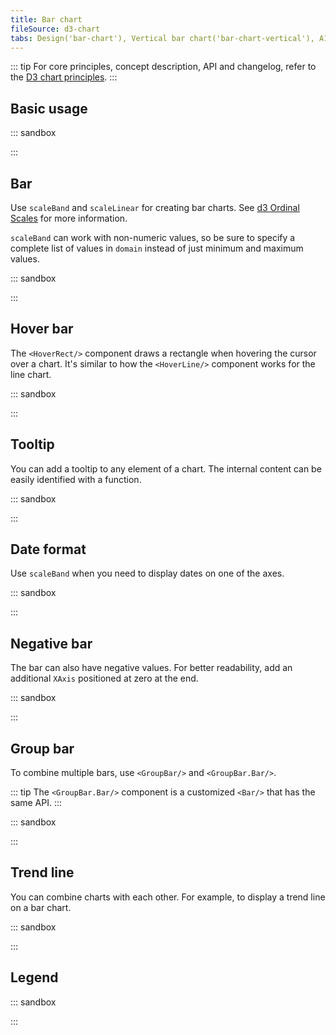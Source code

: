 ```yaml
---
title: Bar chart
fileSource: d3-chart
tabs: Design('bar-chart'), Vertical bar chart('bar-chart-vertical'), A11y('bar-chart-a11y'), API('bar-chart-api'), Examples('bar-chart-d3-code'), Changelog('d3-chart-changelog')
---
```


::: tip
For core principles, concept description, API and changelog, refer to the [D3 chart principles](/data-display/d3-chart/d3-chart).
:::

## Basic usage

::: sandbox

<script lang="tsx">
import React from 'react';
import { Chart } from '@semcore/ui/d3-chart';

const Demo = () => {
  return <Chart.Bar groupKey={'category'} data={data} plotWidth={500} plotHeight={300} />;
};

const data = Array(5)
  .fill({})
  .map((d, i) => ({
    category: `Category ${i}`,
    bar: Math.random() * 10,
  }));
</script>

:::

## Bar

Use `scaleBand` and `scaleLinear` for creating bar charts. See [d3 Ordinal Scales](https://github.com/d3/d3-scale#ordinal-scales) for more information.

`scaleBand` can work with non-numeric values, so be sure to specify a complete list of values in `domain` instead of just minimum and maximum values.

::: sandbox

<script lang="tsx">
import React from 'react';
import { Plot, Bar, YAxis, XAxis } from '@semcore/ui/d3-chart';
import { scaleLinear, scaleBand } from 'd3-scale';

const Demo = () => {
  const MARGIN = 40;
  const width = 500;
  const height = 300;

  const xScale = scaleBand()
    .range([MARGIN, width - MARGIN])
    .domain(data.map((d) => d.category))
    .paddingOuter(0.2);

  const yScale = scaleLinear()
    .range([height - MARGIN, MARGIN])
    .domain([0, 10]);

  return (
    <Plot data={data} scale={[xScale, yScale]} width={width} height={height}>
      <YAxis>
        <YAxis.Ticks />
        <YAxis.Grid />
      </YAxis>
      <XAxis>
        <XAxis.Ticks />
      </XAxis>
      <Bar x='category' y='bar' maxBarSize={20} />
    </Plot>
  );
};

const data = Array(5)
  .fill({})
  .map((d, i) => ({
    category: `Category ${i}`,
    bar: Math.random() * 10,
  }));
</script>

:::

## Hover bar

The `<HoverRect/>` component draws a rectangle when hovering the cursor over a chart. It's similar to how the `<HoverLine/>` component works for the line chart.

::: sandbox

<script lang="tsx">
import React from 'react';
import { Plot, XAxis, YAxis, HoverRect, minMax } from '@semcore/ui/d3-chart';
import { scaleLinear, scaleBand } from 'd3-scale';

const Demo = () => {
  const MARGIN = 40;
  const width = 500;
  const height = 300;

  const xScale = scaleBand()
    .range([MARGIN, width - MARGIN])
    .domain(data.map((d) => d.category))
    .paddingInner(0.4)
    .paddingOuter(0.2);

  const yScale = scaleLinear()
    .range([height - MARGIN, MARGIN])
    .domain(minMax(data, 'bar'));

  return (
    <Plot data={data} scale={[xScale, yScale]} width={width} height={height}>
      <YAxis>
        <YAxis.Ticks />
        <YAxis.Grid />
      </YAxis>
      <XAxis>
        <XAxis.Ticks />
      </XAxis>
      <HoverRect x='category' />
    </Plot>
  );
};

const data = Array(5)
  .fill({})
  .map((d, i) => ({
    category: `Category ${i}`,
    bar: Math.random() * 10,
  }));
</script>

:::

## Tooltip

You can add a tooltip to any element of a chart. The internal content can be easily identified with a function.

::: sandbox

<script lang="tsx">
import React from 'react';
import { Plot, Bar, YAxis, XAxis, HoverRect } from '@semcore/ui/d3-chart';
import { scaleLinear, scaleBand } from 'd3-scale';
import { Flex } from '@semcore/ui/flex-box';
import { Text } from '@semcore/ui/typography';

const Demo = () => {
  const MARGIN = 40;
  const width = 500;
  const height = 300;

  const xScale = scaleBand()
    .range([MARGIN, width - MARGIN])
    .domain(data.map((d) => d.category))
    .paddingInner(0.4)
    .paddingOuter(0.2);

  const yScale = scaleLinear()
    .range([height - MARGIN, MARGIN])
    .domain([0, 10]);

  return (
    <Plot data={data} scale={[xScale, yScale]} width={width} height={height}>
      <YAxis>
        <YAxis.Ticks />
        <YAxis.Grid />
      </YAxis>
      <XAxis>
        <XAxis.Ticks />
      </XAxis>
      <HoverRect.Tooltip x='category' wMin={100}>
        {({ xIndex }) => {
          return {
            children: (
              <>
                <HoverRect.Tooltip.Title>{data[xIndex].category}</HoverRect.Tooltip.Title>
                <Flex justifyContent='space-between'>
                  <HoverRect.Tooltip.Dot mr={4}>Bar</HoverRect.Tooltip.Dot>
                  <Text bold>{data[xIndex].bar}</Text>
                </Flex>
              </>
            ),
          };
        }}
      </HoverRect.Tooltip>
      <Bar x='category' y='bar' />
    </Plot>
  );
};

const data = Array(5)
  .fill({})
  .map((d, i) => ({
    category: `Category ${i}`,
    bar: Math.random() * 10,
  }));
</script>

:::

## Date format

Use `scaleBand` when you need to display dates on one of the axes.

::: sandbox

<script lang="tsx">
import React from 'react';
import { scaleLinear, scaleBand } from 'd3-scale';
import { Bar, ResponsiveContainer, XAxis, Plot, YAxis } from '@semcore/ui/d3-chart';

const Demo = () => {
  const [[width, height], setSize] = React.useState([0, 0]);
  const MARGIN = 40;

  const xScale = scaleBand()
    .domain(data.map((d) => d.date_chart))
    .range([MARGIN, width - MARGIN])
    .paddingInner(0.4)
    .paddingOuter(0.2);

  const yScale = scaleLinear()
    .domain([0, Math.max(...data.map((d) => d.download))])
    .range([height - MARGIN, MARGIN]);

  const getDate = (date) =>
    new Intl.DateTimeFormat('en-US', {
      month: 'short',
      day: 'numeric',
      year: 'numeric',
    }).format(date);

  return (
    <ResponsiveContainer h={300} onResize={setSize}>
      <Plot data={data} scale={[xScale, yScale]} width={width} height={height}>
        <YAxis ticks={yScale.ticks(4)}>
          <YAxis.Ticks />
          <YAxis.Grid />
        </YAxis>
        <XAxis>
          <XAxis.Ticks>
            {({ value, index }) => ({ children: index % 2 === 0 ? getDate(value) : '' })}
          </XAxis.Ticks>
        </XAxis>
        <Bar x='date_chart' y='download' />
      </Plot>
    </ResponsiveContainer>
  );
};

const data = [...Array(10).keys()].map((d, i) => ({
  download: 172 + 10 * i,
  date_chart: 1594791280000 + 1000000000 * i,
}));
</script>

:::

## Negative bar

The bar can also have negative values. For better readability, add an additional `XAxis` positioned at zero at the end.

::: sandbox

<script lang="tsx">
import React from 'react';
import { Plot, Bar, YAxis, XAxis, HoverRect, colors } from '@semcore/ui/d3-chart';
import { scaleLinear, scaleBand } from 'd3-scale';
import { Flex } from '@semcore/ui/flex-box';
import { Text } from '@semcore/ui/typography';

const Demo = () => {
  const MARGIN = 40;
  const width = 500;
  const height = 300;

  const xScale = scaleBand()
    .range([MARGIN, width - MARGIN])
    .domain(data.map((d) => d.category))
    .paddingInner(0.4)
    .paddingOuter(0.2);

  const yScale = scaleLinear()
    .range([height - MARGIN, MARGIN])
    .domain([-10, 10]);

  return (
    <Plot data={data} scale={[xScale, yScale]} width={width} height={height}>
      <YAxis>
        <YAxis.Ticks />
        <YAxis.Grid />
      </YAxis>
      <XAxis>
        <XAxis.Ticks />
      </XAxis>
      <XAxis position={0} />
      <HoverRect.Tooltip x='category' wMin={100}>
        {({ xIndex }) => {
          return {
            children: (
              <>
                <HoverRect.Tooltip.Title>{data[xIndex].category}</HoverRect.Tooltip.Title>
                <Flex justifyContent='space-between'>
                  <HoverRect.Tooltip.Dot mr={4}>Positive</HoverRect.Tooltip.Dot>
                  <Text bold>{data[xIndex].bar1}</Text>
                </Flex>
                <Flex justifyContent='space-between' mt={2}>
                  <HoverRect.Tooltip.Dot mr={4}>Negative</HoverRect.Tooltip.Dot>
                  <Text bold>{data[xIndex].bar2}</Text>
                </Flex>
              </>
            ),
          };
        }}
      </HoverRect.Tooltip>
      <Bar x='category' y='bar1' color='chart-palette-order-1' />
      <Bar x='category' y='bar2' color='chart-palette-order-3' />
    </Plot>
  );
};

const data = Array(5)
  .fill({})
  .map((d, i) => ({
    category: `Category ${i}`,
    bar1: Math.random() * 10,
    bar2: -Math.random() * 10,
  }));
</script>

:::

## Group bar

To combine multiple bars, use `<GroupBar/>` and `<GroupBar.Bar/>`.

::: tip
The `<GroupBar.Bar/>` component is a customized `<Bar/>` that has the same API.
:::

::: sandbox

<script lang="tsx">
import React from 'react';
import { Plot, GroupBar, YAxis, XAxis, HoverRect, colors } from '@semcore/ui/d3-chart';
import { scaleLinear, scaleBand } from 'd3-scale';
import { Flex } from '@semcore/ui/flex-box';
import { Text } from '@semcore/ui/typography';

const Demo = () => {
  const MARGIN = 40;
  const width = 500;
  const height = 300;

  const xScale = scaleBand()
    .range([MARGIN, width - MARGIN])
    .domain(data.map((d) => d.category))
    .paddingInner(0.4)
    .paddingOuter(0.2);

  const yScale = scaleLinear()
    .range([height - MARGIN, MARGIN])
    .domain([0, 10]);

  return (
    <Plot data={data} scale={[xScale, yScale]} width={width} height={height}>
      <YAxis>
        <YAxis.Ticks />
        <YAxis.Grid />
      </YAxis>
      <XAxis>
        <XAxis.Ticks />
      </XAxis>
      <HoverRect.Tooltip x='category' wMin={100}>
        {({ xIndex }) => ({
          children: (
            <>
              <HoverRect.Tooltip.Title>{data[xIndex].category}</HoverRect.Tooltip.Title>
              <Flex justifyContent='space-between'>
                <HoverRect.Tooltip.Dot mr={4}>Bar 1</HoverRect.Tooltip.Dot>
                <Text bold>{data[xIndex].bar1}</Text>
              </Flex>
              <Flex mt={2} justifyContent='space-between'>
                <HoverRect.Tooltip.Dot mr={4}>Bar 2</HoverRect.Tooltip.Dot>
                <Text bold>{data[xIndex].bar2}</Text>
              </Flex>
            </>
          ),
        })}
      </HoverRect.Tooltip>
      <GroupBar x='category'>
        <GroupBar.Bar y='bar1' />
        <GroupBar.Bar y='bar2' />
      </GroupBar>
    </Plot>
  );
};

const data = Array(5)
  .fill({})
  .map((d, i) => ({
    category: `Category ${i}`,
    bar1: Math.random() * 10,
    bar2: Math.random() * 10,
  }));
</script>

:::

## Trend line

You can combine charts with each other. For example, to display a trend line on a bar chart.

::: sandbox

<script lang="tsx">
import React from 'react';
import { Plot, Bar, Line, HoverRect, HoverLine, YAxis, XAxis, minMax } from '@semcore/ui/d3-chart';
import { useColorResolver } from '@semcore/ui/utils/lib/use/useColorResolver';
import { scaleLinear, scaleBand } from 'd3-scale';

const Demo = () => {
  const MARGIN = 40;
  const width = 500;
  const height = 300;
  const resolveColor = useColorResolver();

  const xScale = scaleBand()
    .range([MARGIN, width - MARGIN])
    .domain(data.map((d) => d.category))
    .paddingInner(0.4)
    .paddingOuter(0.2);

  const yScale = scaleLinear()
    .range([height - MARGIN, MARGIN])
    .domain(minMax(data, 'bar'));

  return (
    <Plot data={data} scale={[xScale, yScale]} width={width} height={height}>
      <YAxis>
        <YAxis.Ticks />
        <YAxis.Grid />
      </YAxis>
      <XAxis>
        <XAxis.Ticks />
      </XAxis>
      <HoverLine x='category' />
      <HoverRect x='category' />
      <Bar x='category' y='bar' />
      <Line
        x='category'
        y='bar'
        color='text-secondary'
        style={{ strokeWidth: 3, strokeDasharray: 5 }}
      >
        <Line.Dots display />
      </Line>
    </Plot>
  );
};

const data = Array(10)
  .fill({})
  .map((d, i) => ({
    category: i,
    bar: Math.random() * i,
  }));
</script>

:::

## Legend

::: sandbox

<script lang="tsx">
import React from 'react';
import {
  Plot,
  GroupBar,
  YAxis,
  XAxis,
  HoverRect,
  makeDataHintsContainer,
  ChartLegend,
} from '@semcore/ui/d3-chart';
import { scaleLinear, scaleBand } from 'd3-scale';
import { Flex } from '@semcore/ui/flex-box';
import { Text } from '@semcore/ui/typography';

const dataHints = makeDataHintsContainer();

const Demo = () => {
  const MARGIN = 40;
  const width = 500;
  const height = 300;

  const xScale = scaleBand()
    .range([MARGIN, width - MARGIN])
    .domain(data.map((d) => d.category))
    .paddingInner(0.4)
    .paddingOuter(0.2);

  const yScale = scaleLinear()
    .range([height - MARGIN, MARGIN])
    .domain([0, 10]);

  const [legendItems, setLegendItems] = React.useState(
    Object.keys(data[0])
      .filter((name) => name !== 'category')
      .map((item, index) => {
        return {
          id: item,
          label: `Bar ${item}`,
          checked: true,
          color: `chart-palette-order-${index + 1}`,
        };
      }),
  );

  const [highlightedLine, setHighlightedLine] = React.useState(-1);

  const handleChangeVisible = React.useCallback((id: string, isVisible: boolean) => {
    setLegendItems((prevItems) => {
      return prevItems.map((item) => {
        if (item.id === id) {
          item.checked = isVisible;
        }

        return item;
      });
    });
  }, []);

  const handleMouseEnter = React.useCallback((id: string) => {
    setHighlightedLine(legendItems.findIndex((line) => line.id === id));
  }, []);
  const handleMouseLeave = React.useCallback(() => {
    setHighlightedLine(-1);
  }, []);

  return (
    <>
      <ChartLegend
        dataHints={dataHints}
        items={legendItems}
        onChangeVisibleItem={handleChangeVisible}
        onMouseEnterItem={handleMouseEnter}
        onMouseLeaveItem={handleMouseLeave}
      />
      <Plot
        data={data}
        scale={[xScale, yScale]}
        width={width}
        height={height}
        dataHints={dataHints}
      >
        <YAxis>
          <YAxis.Ticks />
          <YAxis.Grid />
        </YAxis>
        <XAxis>
          <XAxis.Ticks />
        </XAxis>
        <HoverRect.Tooltip x='category' wMin={100}>
          {({ xIndex }) => ({
            children: (
              <>
                <HoverRect.Tooltip.Title>{data[xIndex].category}</HoverRect.Tooltip.Title>
                <Flex justifyContent='space-between'>
                  <HoverRect.Tooltip.Dot mr={4} color={legendItems[0].color}>
                    Bar 1
                  </HoverRect.Tooltip.Dot>
                  <Text bold>{data[xIndex][1]}</Text>
                </Flex>
                <Flex mt={2} justifyContent='space-between'>
                  <HoverRect.Tooltip.Dot mr={4} color={legendItems[1].color}>
                    Bar 2
                  </HoverRect.Tooltip.Dot>
                  <Text bold>{data[xIndex][2]}</Text>
                </Flex>
              </>
            ),
          })}
        </HoverRect.Tooltip>
        <GroupBar x='category'>
          {legendItems
            .filter((item) => item.checked)
            .map((item, index) => {
              return (
                <GroupBar.Bar
                  y={item.id}
                  color={item.color}
                  transparent={highlightedLine !== -1 && highlightedLine !== index}
                />
              );
            })}
        </GroupBar>
      </Plot>
    </>
  );
};

const data = Array(5)
  .fill({})
  .map((d, i) => ({
    category: `Category ${i}`,
    1: Math.random() * 10,
    2: Math.random() * 10,
  }));
</script>

:::
